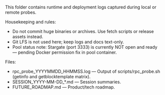 This folder contains runtime and deployment logs captured during local or remote probes.

Housekeeping and rules:
- Do not commit huge binaries or archives. Use fetch scripts or release assets instead.
- Git LFS is not used here; keep logs and docs text-only.
- Pool status note: Stargate (port 3333) is currently NOT open and ready — pending Docker permission fix in pool container.

Files:
- rpc_probe_YYYYMMDD_HHMMSS.log — Output of scripts/rpc_probe.sh (getinfo and getblocktemplate matrix).
- SESSION_YYYY-MM-DD_*.md — Session summaries.
- FUTURE_ROADMAP.md — Product/tech roadmap.
